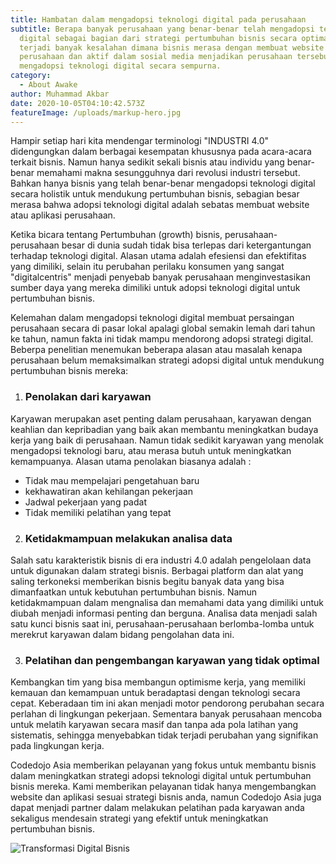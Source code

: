 ```yaml
---
title: Hambatan dalam mengadopsi teknologi digital pada perusahaan
subtitle: Berapa banyak perusahaan yang benar-benar telah mengadopsi teknologi
  digital sebagai bagian dari strategi pertumbuhan bisnis secara optimal,
  terjadi banyak kesalahan dimana bisnis merasa dengan membuat website
  perusahaan dan aktif dalam sosial media menjadikan perusahaan tersebut telah
  mengadopsi teknologi digital secara sempurna.
category:
  - About Awake
author: Muhammad Akbar
date: 2020-10-05T04:10:42.573Z
featureImage: /uploads/markup-hero.jpg
---
```

Hampir setiap hari kita mendengar terminologi "INDUSTRI 4.0" didengungkan dalam berbagai kesempatan khususnya pada acara-acara terkait bisnis. Namun hanya sedikit sekali bisnis atau individu yang benar-benar memahami makna sesungguhnya dari revolusi industri tersebut. Bahkan hanya bisnis yang telah benar-benar mengadopsi teknologi digital secara holistik untuk mendukung pertumbuhan bisnis, sebagian besar merasa bahwa adopsi teknologi digital adalah sebatas membuat website atau aplikasi  perusahaan.

Ketika bicara tentang Pertumbuhan (growth) bisnis, perusahaan-perusahaan besar di dunia sudah tidak bisa terlepas dari ketergantungan terhadap teknologi digital. Alasan utama adalah efesiensi dan efektifitas yang dimiliki, selain itu perubahan perilaku konsumen yang sangat "digitalcentris" menjadi penyebab banyak perusahaan menginvestasikan sumber daya yang mereka dimiliki untuk adopsi teknologi digital untuk pertumbuhan bisnis.

Kelemahan dalam mengadopsi teknologi digital membuat persaingan perusahaan secara di pasar lokal apalagi global semakin lemah dari tahun ke tahun, namun fakta ini tidak mampu mendorong adopsi strategi digital. Beberpa penelitian menemukan beberapa alasan atau masalah kenapa perusahaan belum memaksimalkan strategi adopsi digital untuk mendukung pertumbuhan bisnis mereka:

1. ### Penolakan dari karyawan

Karyawan merupakan aset penting dalam perusahaan, karyawan dengan keahlian dan kepribadian yang baik akan membantu meningkatkan budaya kerja yang baik di perusahaan. Namun tidak sedikit karyawan yang menolak mengadopsi teknologi baru, atau merasa butuh untuk meningkatkan kemampuanya. Alasan utama penolakan biasanya adalah :

* Tidak mau mempelajari pengetahuan baru
* kekhawatiran akan kehilangan pekerjaan
* Jadwal pekerjaan yang padat
* Tidak memiliki pelatihan yang tepat

2. ### Ketidakmampuan melakukan analisa data

Salah satu karakteristik bisnis di era industri 4.0 adalah pengelolaan data untuk digunakan dalam strategi bisnis. Berbagai platform dan alat yang saling terkoneksi memberikan bisnis begitu banyak data yang bisa dimanfaatkan untuk kebutuhan pertumbuhan bisnis. Namun ketidakmampuan dalam mengnalisa dan memahami data yang dimiliki untuk diubah menjadi informasi penting dan berguna. Analisa data menjadi salah satu kunci bisnis saat ini, perusahaan-perusahaan berlomba-lomba untuk merekrut karyawan dalam bidang pengolahan data ini.

3. ### Pelatihan dan pengembangan karyawan yang tidak optimal

Kembangkan tim yang bisa membangun optimisme kerja, yang memiliki kemauan dan kemampuan untuk beradaptasi dengan teknologi secara cepat. Keberadaan tim ini akan menjadi motor pendorong perubahan secara perlahan di lingkungan pekerjaan. Sementara banyak perusahaan mencoba untuk melatih karyawan secara masif dan tanpa ada pola latihan yang sistematis, sehingga menyebabkan tidak terjadi perubahan yang signifikan pada lingkungan kerja.

Codedojo Asia memberikan pelayanan yang fokus untuk membantu bisnis dalam meningkatkan strategi adopsi teknologi digital untuk pertumbuhan bisnis mereka. Kami memberikan pelayanan tidak hanya mengembangkan website dan aplikasi sesuai strategi bisnis anda, namun Codedojo Asia juga dapat menjadi partner dalam melakukan pelatihan pada karyawan anda sekaligus mendesain strategi yang efektif untuk meningkatkan pertumbuhan bisnis.

![Transformasi Digital Bisnis]()